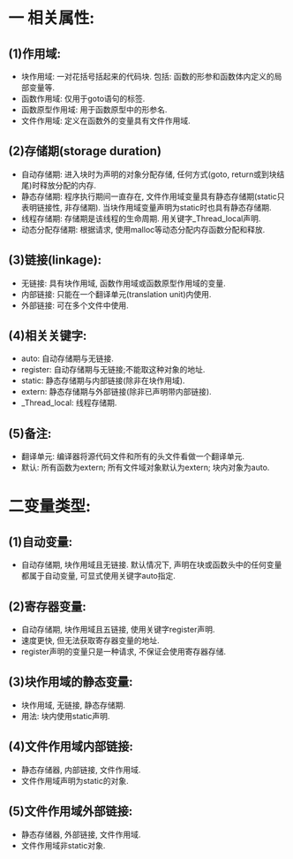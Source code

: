 # 一 相关属性:
## (1)作用域:
- 块作用域: 一对花括号括起来的代码块. 包括: 函数的形参和函数体内定义的局部变量等.
- 函数作用域: 仅用于goto语句的标签.
- 函数原型作用域: 用于函数原型中的形参名.
- 文件作用域: 定义在函数外的变量具有文件作用域.

## (2)存储期(storage duration)
- 自动存储期: 进入块时为声明的对象分配存储, 任何方式(goto, return或到块结尾)时释放分配的内存.
- 静态存储期: 程序执行期间一直存在, 文件作用域变量具有静态存储期(static只表明链接性, 非存储期). 当块作用域变量声明为static时也具有静态存储期.
- 线程存储期: 存储期是该线程的生命周期. 用关键字_Thread_local声明.
- 动态分配存储期: 根据请求, 使用malloc等动态分配内存函数分配和释放.

## (3)链接(linkage):
- 无链接: 具有块作用域, 函数作用域或函数原型作用域的变量.
- 内部链接: 只能在一个翻译单元(translation unit)内使用.
- 外部链接: 可在多个文件中使用.

## (4)相关关键字:
- auto: 自动存储期与无链接.
- register: 自动存储期与无链接;不能取这种对象的地址.
- static: 静态存储期与内部链接(除非在块作用域).
- extern: 静态存储期与外部链接(除非已声明带内部链接).
- _Thread_local: 线程存储期.

## (5)备注:
- 翻译单元: 编译器将源代码文件和所有的头文件看做一个翻译单元.
- 默认: 所有函数为extern; 所有文件域对象默认为extern; 块内对象为auto.

# 二变量类型:
## (1)自动变量:
- 自动存储期, 块作用域且无链接. 默认情况下, 声明在块或函数头中的任何变量都属于自动变量, 可显式使用关键字auto指定.

## (2)寄存器变量:
- 自动存储期, 块作用域且五链接, 使用关键字register声明.
- 速度更快, 但无法获取寄存器变量的地址.
- register声明的变量只是一种请求, 不保证会使用寄存器存储.

## (3)块作用域的静态变量:
- 块作用域, 无链接, 静态存储期.
- 用法: 块内使用static声明.

## (4)文件作用域内部链接:
- 静态存储器, 内部链接, 文件作用域.
- 文件作用域声明为static的对象.

## (5)文件作用域外部链接:
- 静态存储器, 外部链接, 文件作用域.
- 文件作用域非static对象.
